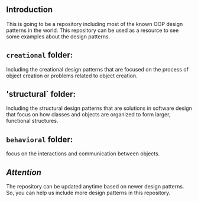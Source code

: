 ## Introduction
This is going to be a repository including most of the known OOP design patterns in the world. This repository can be used as a resource to see some examples about the design patterns.

## `creational` folder:
Including the creational design patterns that are focused on the process of object creation or problems related to object creation.

## 'structural` folder:
Including the structural design patterns that are solutions in software design that focus on how classes and objects are organized to form larger, functional structures.

## `behavioral` folder:
focus on the interactions and communication between objects.

## ***Attention***
The repository can be updated anytime based on newer design patterns. So, you can help us include more design patterns in this repository.
